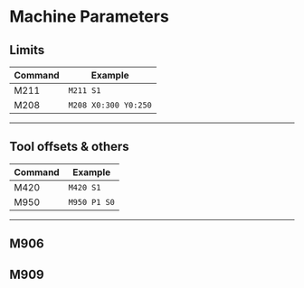 
# Machine Parameters

## Limits

| Command | Example                 |
|-----------|-------------------------|
| M211    | `M211 S1`             |
| M208    | `M208 X0:300 Y0:250` |

---

## Tool offsets & others

| Command | Example                 |
|-----------|-------------------------|
| M420    | `M420 S1`             |
| M950    | `M950 P1 S0`       |

---



## M906
## M909
## 
